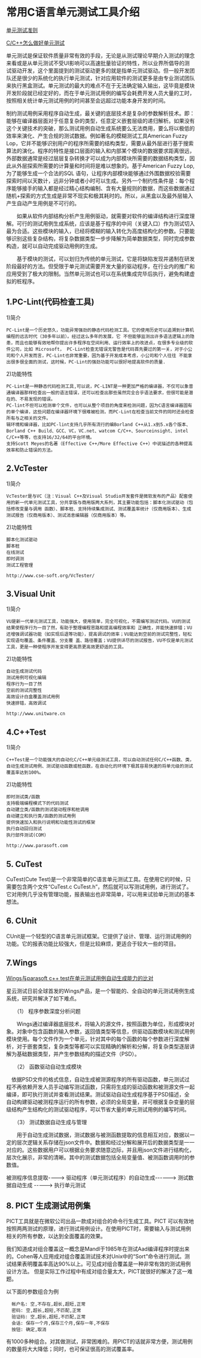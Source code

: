 
# 常用C语言单元测试工具介绍

[单元测试准则 ](https://github.com/yangyubo/zh-unit-testing-guidelines#id3)

[C/C++怎么做好单元测试](https://www.jianshu.com/p/9b2d0ed18211)

单元测试是保证软件质量非常有效的手段，无论是从测试理论早期介入测试的理念来看或是从单元测试不受UI影响可以高速批量验证的特性，所以业界所倡导的测试驱动开发，这个里面提到的测试驱动更多的就是指单元测试驱动。但一般开发团队还是很少的系统化的执行单元测试，针对应用软件的测试更多是由专业测试团队来执行黑盒测试。单元测试的最大的难点不在于无法确定输入输出，这毕竟是模块开发阶段就已经定好的，而在于单元测试用例的编写会耗费开发人员大量的工时，按照相关统计单元测试用例的时间甚至会远超过功能本身开发的时间。

制约测试用例采用程序自动生成，最关键的底层技术是复杂的参数解析技术。即：能够在编译器层面对于任意复杂的类型，任意定义嵌套层级的递归解析。如果没有这个关键技术的突破，那么测试用例自动生成系统要么无法商用，要么将以极低的效率来演化、产生合规的测试数据。例如著名的模糊测试工具American Fuzzy Lop，它并不能够识别用户的程序所需要的结构类型，需要从最外层进行基于搜索算法的演化。程序的特性是接口层面的输入和内部某个模块的数据要求距离很远，外部数据通常是经过层层复杂转换才可以成为内部模块所需要的数据结构类型，因此从外层探索所需要的计算量和时间将是难以想象的。基于American Fuzzy Lop,为了能够生成一个合法的SQL 语句，让程序内部模块能够通过外围数据校验需要探索时间以天数计，远非分钟或者小时可以生成。另外一个制约性条件是：每个程序能够接手的输入都是经过精心结构编制、含有大量规则的数据，而这些数据通过随机+探索的方式生成是非常不现实和极其耗时的。所以，从黑盒以及最外层输入产生自动产生用例是不可行的。

　　如果从软件内部结构分析产生用例驱动，就需要对软件的编译结构进行深度理解。可行的测试用例生成系统，应该是基于程序的中间（关键入口）作为测试切入最为合适。这些模块的输入，已经将模糊的输入转化为高度结构化的参数。只要能够识别这些复杂结构，将复杂数据类型一步步降解为简单数据类型，同时完成参数构造，就可以自动完成驱动用例的生成。
  
　　基于模块的测试，可以划归为传统的单元测试，它是将缺陷发现并遏制在研发阶段最好的方法。但受限于单元测试需要开发大量的驱动程序，在行业内的推广和应用受到了极大的限制。当然单元测试也可以在系统集成完毕后执行，避免构建虚拟的桩程序。
  

## 1.PC-Lint(代码检查工具)

1)简介

    PC-Lint是一个历史悠久，功能异常强劲的静态代码检测工具。它的使用历史可以追溯到计算机编程的远古时代（30多年以前）。经过这么多年的发展，它 不但能够监测出许多语法逻辑上的隐患，而且也能够有效地帮你提出许多程序在空间利用、运行效率上的改进点，在很多专业级的软件公司，比如 Microsoft， PC-Lint检查无错误无警告是代码首先要过的第一关，对于小公司和个人开发而言，PC-Lint也非常重要，因为基于开发成本考虑，小公司和个人往往 不能拿出很多很全面的测试，这时候，PC-Lint的强劲功能可以很好地提高软件的质量.

2)功能特性

    PC-Lint是一种静态代码检测工具,可以说，PC-LINT是一种更加严格的编译器，不仅可以象普通编译器那样检查出一般的语法错误，还可以检查出那些虽然完全合乎语法要求，但很可能是潜在的、不易发现的错误。
    PC-lint不但可以检测单个文件，也可以从整个项目的角度来检测问题，因为C语言编译器固有的单个编译，这些问题在编译器环境下很难被检测，而PC-Lint在检查当前文件的同时还会检查所有与之相关的文件。
    辑环境和编译器，比如PC-lint支持几乎所有流行的编Borland C++从1.x到5.x各个版本、Borland C++ Build、GCC、VC，VC.net、watcom C/C++、Sourceinsight、intel C/C++等等，也支持16/32/64的平台环境。
    支持Scott Meyes的名著（Effective C++/More Effective C++）中说描述的各种提高效率和防止错误的方法。

 
## 2.VcTester

1)简介

    VcTester是与VC（注：Visual C++及Visual Studio开发套件是微软发布的产品）配套使用的新一代单元测试工具，分共享版与商用版两大系列，其主要功能包括：脚本化测试驱动（包括修改变量与调用 函数）、脚本桩、支持持续集成测试、测试覆盖率统计（仅商用版本）、生成测试报告（仅商用版本）、测试消息编辑器（仅商用版本）等。

2)功能特性

    脚本化测试驱动
    脚本桩
    在线测试
    即时调测
    测试工程管理
  
    http://www.cse-soft.org/VcTester/
 
## 3.Visual Unit

1)简介

    VU是新一代单元测试工具，功能强大，使用简单，完全可视化，不需编写测试代码。VU的测试结果使程序行为一目了然，有助于整理编程思路和提高编程效率和 正确性，并能快速排错；VU还增强调试器功能（如实现后退等功能），提高调试的效率；VU能达到空前的测试完整性，轻松实现语句覆盖、条件覆盖、分支覆 盖、路径覆盖；VU提供详尽的测试报告，VU不仅是单元测试工具，更是一种使程序开发变得更高质更高效更舒适的工具。

2)功能特性

    自动生成测试代码
    测试用例可视化编辑
    程序行为一目了然
    空前的测试完整性
    高效设计白盒覆盖测试用例
    快速排错，高效调试
    
    http://www.unitware.cn
 
## 4.C++Test

1)简介

    C++Test是一个功能强大的自动化C/C++单元级测试工具，可以自动测试任何C/C++函数、类，自动生成测试用例、测试驱动函数或桩函数，在自动化的环境下极其容易快速的将单元级的测试覆盖率达到100%。

2)功能特性

    即时测试类/函数
    支持极端编程模式下的代码测试
    自动建立类/函数的测试驱动程序和桩调用
    自动建立和执行类/函数的测试用例
    提供快速加入和执行说明和功能性测试的框架
    执行自动回归测试
    执行部件测试(COM)
 
    http://www.parasoft.com
    
    
## 5. CuTest 

CuTest(Cute Test)是一个非常简单的C语言单元测试工具。在使用它的时候，只需要包含两个文件“CuTest.c CuTest.h”，然后就可以写测试用例，进行测试了。它对用例几乎没有管理功能，报表输出也非常简单，可以用来试验单元测试的基本想法。 


## 6. CUnit 


CUnit是一个轻型的C语言单元测试框架。它提供了设计、管理、运行测试用例的功能。它的报表功能比较强大，但是比较麻烦，更适合于较大一些的项目。


## 7.Wings

[Wings与parasoft c++ test在单元测试用例自动生成能力的比对](https://blog.51cto.com/13937848/2163792)

星云测试日前全球首发的Wings产品，是一个智能的、全自动的单元测试用例生成系统，研究并解决了如下难点。

　　（1） 程序参数深度分析问题

　　Wings通过编译器底层技术，将输入的源文件，按照函数为单位，形成模块对象。对象中包含函数的输入参数，返回值类型等信息，供驱动函数模块和测试用例模块使用。每个文件作为一个单元，针对其中的每个函数的每个参数进行深度解析，对于嵌套类型，复杂类型等都可以实现精确的解析和分解，将复杂类型逐层讲解为基础数据类型，并产生参数结构的描述文件（PSD）。
  
　　（2） 函数驱动自动生成模块

  　依据PSD文件的格式信息，自动生成被测源程序的所有驱动函数，单元测试过程不再依赖开发人员手动编写测试函数，只需将生成的驱动函数和被测源文件一起编译，即可执行测试并查看测试结果。测试驱动自动生成程序基于PSD描述，全自动构建驱动被测程序运行的所有参数，必须的全局变量，并可根据复杂变量的层级结构产生结构化的测试驱动程序，可以节省大量的单元测试用例的编写时间。
  
　　（3） 测试数据自动生成与管理

　　用于自动生成测试数据，测试数据与被测函数提取的信息相互对应，数据以一定的层次逻辑关系存储在json文件中。数据和经过分解和展开后的数据类型是一一对应的。这些数据用户可以根据业务要求随意边际，并且用json文件进行结构化，层次化展示，非常的清晰。其中的测试数据包括全局变量值、被测函数调用时的参数值。
  
  
  被测程序信息提取----> 驱动程序（单元测试程序）的自动生成------> 测试数据自动生成 -----> 执行单元测试
  
  
## 8. PICT 生成测试用例集
  
  PICT工具就是在微软公司出品一款成对组合的命令行生成工具。PICT 可以有效地按照两两测试的原理，进行测试用例设计。在使用PICT时，需要输入与测试用例相关的所有参数，以达到全面覆盖的效果。
  
我们知道成对组合覆盖这一概念是Mandl于1985年在测试Aad编译程序时提出来的。Cohen等人应用成对组合覆盖测试技术对Unix中的“Sort”命令进行测试。测试结果表明覆盖率高达90%以上。可见成对组合覆盖是一种非常有效的测试用例设计方法。
但是实际工作过程中有成对组合量太大，PICT就很好的解决了这一难题。

以下面的参数组合为例


      帐户名: 空,不存在,超长,超短,正常
      密码: 空,超长,超短,不匹配,正常 
      验证码: 空,超长,超短,不匹配,正常 
      会话: 保存一个月,保存三个月,保存一年,不保存 
      按钮: 确定,取消

有1000多种组合。对其做测试，非常困难的。用PICT的话就非常方便，测试用例的数量将大大降低；同时，也可保证很高的测试覆盖率。


  
